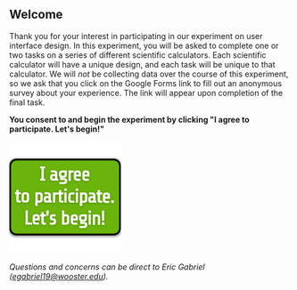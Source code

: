 ## Welcome
Thank you for your interest in participating in our experiment on user interface design. In this experiment, you will be asked to complete one or two tasks on a series of different scientific calculators. Each scientific calculator will have a unique design, and each task will be unique to that calculator. We will *not* be collecting data over the course of this experiment, so we ask that you click on the Google Forms link to fill out an anonymous survey about your experience. The link will appear upon completion of the final task.

**You consent to and begin the experiment by clicking "I agree to participate. Let's begin!"**

[<img src="imgs/i_consent_button_200by200.png" alt="I agree and consent to participate. Let's begin!">](src/html/test-1.html)

*Questions and concerns can be direct to Eric Gabriel (egabriel19@wooster.edu).*
